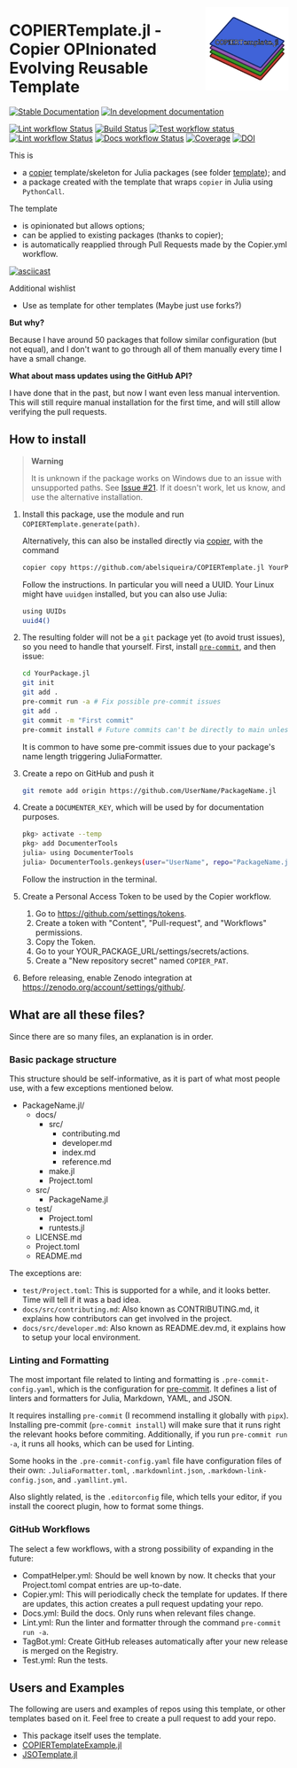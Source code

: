<p>
  <img width="150" align="right" src="docs/src/assets/logo.png">
</p>

# COPIERTemplate.jl - Copier OPInionated Evolving Reusable Template

<!-- markdown-link-check-disable -->
[![Stable Documentation](https://img.shields.io/badge/docs-stable-blue.svg)](https://abelsiqueira.github.io/COPIERTemplate.jl/stable)
[![In development documentation](https://img.shields.io/badge/docs-dev-blue.svg)](https://abelsiqueira.github.io/COPIERTemplate.jl/dev)
<!-- markdown-link-check-enable -->
[![Lint workflow Status](https://github.com/abelsiqueira/COPIERTemplate.jl/actions/workflows/Lint.yml/badge.svg?branch=main)](https://github.com/abelsiqueira/COPIERTemplate.jl/actions/workflows/Lint.yml?query=branch%3Amain)
[![Build Status](https://github.com/abelsiqueira/COPIERTemplate.jl/workflows/Test/badge.svg)](https://github.com/abelsiqueira/COPIERTemplate.jl/actions)
[![Test workflow status](https://github.com/abelsiqueira/COPIERTemplate.jl/actions/workflows/Test.yml/badge.svg?branch=main)](https://github.com/abelsiqueira/COPIERTemplate.jl/actions/workflows/Test.yml?query=branch%3Amain)
[![Lint workflow Status](https://github.com/abelsiqueira/COPIERTemplate.jl/actions/workflows/Lint.yml/badge.svg?branch=main)](https://github.com/abelsiqueira/COPIERTemplate.jl/actions/workflows/Lint.yml?query=branch%3Amain)
[![Docs workflow Status](https://github.com/abelsiqueira/COPIERTemplate.jl/actions/workflows/Docs.yml/badge.svg?branch=main)](https://github.com/abelsiqueira/COPIERTemplate.jl/actions/workflows/Docs.yml?query=branch%3Amain)
[![Coverage](https://codecov.io/gh/abelsiqueira/COPIERTemplate.jl/branch/main/graph/badge.svg)](https://codecov.io/gh/abelsiqueira/COPIERTemplate.jl)
[![DOI](https://zenodo.org/badge/DOI/10.5281/zenodo.8350577.svg)](https://doi.org/10.5281/zenodo.8350577)

This is

- a [copier](https://copier.readthedocs.io) template/skeleton for Julia packages (see folder [template](template)); and
- a package created with the template that wraps `copier` in Julia using `PythonCall`.

The template

- is opinionated but allows options;
- can be applied to existing packages (thanks to copier);
- is automatically reapplied through Pull Requests made by the Copier.yml workflow.

[![asciicast](https://asciinema.org/a/611189.svg)](https://asciinema.org/a/611189)

Additional wishlist

- Use as template for other templates (Maybe just use forks?)

**But why?**

Because I have around 50 packages that follow similar configuration (but not equal), and I don't want to go through all of them manually every time I have a small change.

**What about mass updates using the GitHub API?**

I have done that in the past, but now I want even less manual intervention.
This will still require manual installation for the first time, and will still allow verifying the pull requests.

## How to install

> **Warning**
>
> It is unknown if the package works on Windows due to an issue with unsupported paths.
> See [Issue #21](https://github.com/abelsiqueira/COPIERTemplate.jl/pull/21).
> If it doesn't work, let us know, and use the alternative installation.

1. Install this package, use the module and run `COPIERTemplate.generate(path)`.

   Alternatively, this can also be installed directly via [copier](https://copier.readthedocs.io), with the command

   ```bash
   copier copy https://github.com/abelsiqueira/COPIERTemplate.jl YourPackage.jl
   ```

   Follow the instructions. In particular you will need a UUID. Your Linux might have `uuidgen` installed, but you can also use Julia:

   ```bash
   using UUIDs
   uuid4()
   ```

1. The resulting folder will not be a `git` package yet (to avoid trust issues), so you need to handle that yourself. First, install [`pre-commit`](https://pre-commit.com), and then issue:

    ```bash
    cd YourPackage.jl
    git init
    git add .
    pre-commit run -a # Fix possible pre-commit issues
    git add .
    git commit -m "First commit"
    pre-commit install # Future commits can't be directly to main unless you use -n
    ```

    It is common to have some pre-commit issues due to your package's name length triggering JuliaFormatter.

1. Create a repo on GitHub and push it

    ```bash
    git remote add origin https://github.com/UserName/PackageName.jl
    ```

1. Create a `DOCUMENTER_KEY`, which will be used by for documentation purposes.

    ```bash
    pkg> activate --temp
    pkg> add DocumenterTools
    julia> using DocumenterTools
    julia> DocumenterTools.genkeys(user="UserName", repo="PackageName.jl")
    ```

    Follow the instruction in the terminal.

1. Create a Personal Access Token to be used by the Copier workflow.

    1. Go to <https://github.com/settings/tokens>.
    1. Create a token with "Content", "Pull-request", and "Workflows" permissions.
    1. Copy the Token.
    1. Go to your YOUR_PACKAGE_URL/settings/secrets/actions.
    1. Create a "New repository secret" named `COPIER_PAT`.

1. Before releasing, enable Zenodo integration at <https://zenodo.org/account/settings/github/>.

## What are all these files?

Since there are so many files, an explanation is in order.

### Basic package structure

This structure should be self-informative, as it is part of what most people use, with a few exceptions mentioned below.

- PackageName.jl/
  - docs/
    - src/
      - contributing.md
      - developer.md
      - index.md
      - reference.md
    - make.jl
    - Project.toml
  - src/
    - PackageName.jl
  - test/
    - Project.toml
    - runtests.jl
  - LICENSE.md
  - Project.toml
  - README.md

The exceptions are:

- `test/Project.toml`: This is supported for a while, and it looks better. Time will tell if it was a bad idea.
- `docs/src/contributing.md`: Also known as CONTRIBUTING.md, it explains how contributors can get involved in the project.
- `docs/src/developer.md`: Also known as README.dev.md, it explains how to setup your local environment.

### Linting and Formatting

The most important file related to linting and formatting is `.pre-commit-config.yaml`, which is the configuration for [pre-commit](https://pre-commit.com).
It defines a list of linters and formatters for Julia, Markdown, YAML, and JSON.

It requires installing `pre-commit` (I recommend installing it globally with `pipx`).
Installing pre-commit (`pre-commit install`) will make sure that it runs right the relevant hooks before commiting.
Additionally, if you run `pre-commit run -a`, it runs all hooks, which can be used for Linting.

Some hooks in the `.pre-commit-config.yaml` file have configuration files of their own:
`.JuliaFormatter.toml`, `.markdownlint.json`, `.markdown-link-config.json`, and `.yamllint.yml`.

Also slightly related, is the `.editorconfig` file, which tells your editor, if you install the coorect plugin, how to format some things.

### GitHub Workflows

The select a few workflows, with a strong possibility of expanding in the future:

- CompatHelper.yml: Should be well known by now. It checks that your Project.toml compat entries are up-to-date.
- Copier.yml: This will periodically check the template for updates. If there are updates, this action creates a pull request updating your repo.
- Docs.yml: Build the docs. Only runs when relevant files change.
- Lint.yml: Run the linter and formatter through the command `pre-commit run -a`.
- TagBot.yml: Create GitHub releases automatically after your new release is merged on the Registry.
- Test.yml: Run the tests.

## Users and Examples

The following are users and examples of repos using this template, or other templates based on it.
Feel free to create a pull request to add your repo.

- This package itself uses the template.
- [COPIERTemplateExample.jl](https://github.com/abelsiqueira/COPIERTemplateExample.jl)
- [JSOTemplate.jl](https://github.com/JuliaSmoothOptimizers/JSOTemplate.jl)
